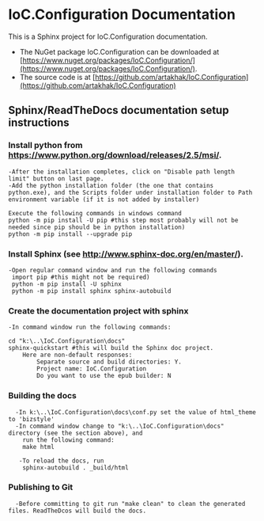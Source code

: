 # IoC.Configuration Documentation

This is a Sphinx project for IoC.Configuration documentation.
* The NuGet package IoC.Configuration can be downloaded at [https://www.nuget.org/packages/IoC.Configuration/](https://www.nuget.org/packages/IoC.Configuration/).
* The source code is at [https://github.com/artakhak/IoC.Configuration](https://github.com/artakhak/IoC.Configuration)

## Sphinx/ReadTheDocs documentation setup instructions

### Install python from https://www.python.org/download/releases/2.5/msi/.
    -After the installation completes, click on "Disable path length limit" button on last page.
	-Add the python installation folder (the one that contains python.exe), and the Scripts folder under installation folder to Path environment variable (if it is not added by installer)
    
    Execute the following commands in windows command
    python -m pip install -U pip #this step most probably will not be needed since pip should be in python installation)
    python -m pip install --upgrade pip
  
### Install Sphinx  (see http://www.sphinx-doc.org/en/master/).
    -Open regular command window and run the following commands
     import pip #this might not be required)
     python -m pip install -U sphinx
     python -m pip install sphinx sphinx-autobuild

### Create the documentation project with sphinx
    -In command window run the following commands:
    
    cd "k:\..\IoC.Configuration\docs" 
    sphinx-quickstart #this will build the Sphinx doc project. 
        Here are non-default responses:
            Separate source and build directories: Y.
            Project name: IoC.Configuration
            Do you want to use the epub builder: N
### Building the docs

      -In k:\..\IoC.Configuration\docs\conf.py set the value of html_theme to 'bizstyle'
      -In command window change to "k:\..\IoC.Configuration\docs" directory (see the section above), and
        run the following command:
        make html
       
       -To reload the docs, run 
        sphinx-autobuild . _build/html
        
### Publishing to Git
      -Before committing to git run "make clean" to clean the generated files. ReadTheDcos will build the docs.
